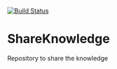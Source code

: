 [![Build Status](https://dev.azure.com/prakash4691/Prakash%20github%20project/_apis/build/status/Prakash4691.ShareKnowledge?branchName=main)](https://dev.azure.com/prakash4691/Prakash%20github%20project/_build/latest?definitionId=1&branchName=main)
# ShareKnowledge
Repository to share the knowledge
